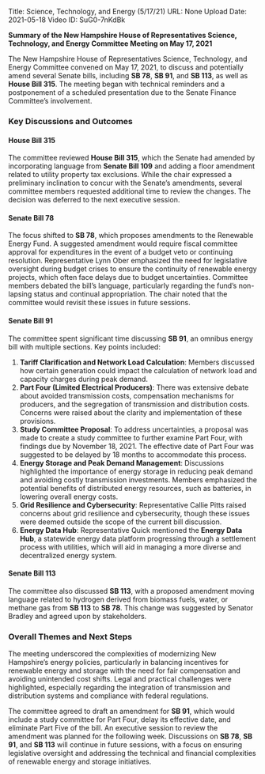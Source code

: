 Title: Science, Technology, and Energy (5/17/21)
URL: None
Upload Date: 2021-05-18
Video ID: SuG0-7nKdBk

**Summary of the New Hampshire House of Representatives Science, Technology, and Energy Committee Meeting on May 17, 2021**

The New Hampshire House of Representatives Science, Technology, and Energy Committee convened on May 17, 2021, to discuss and potentially amend several Senate bills, including **SB 78**, **SB 91**, and **SB 113**, as well as **House Bill 315**. The meeting began with technical reminders and a postponement of a scheduled presentation due to the Senate Finance Committee’s involvement.

### **Key Discussions and Outcomes**

#### **House Bill 315**
The committee reviewed **House Bill 315**, which the Senate had amended by incorporating language from **Senate Bill 109** and adding a floor amendment related to utility property tax exclusions. While the chair expressed a preliminary inclination to concur with the Senate’s amendments, several committee members requested additional time to review the changes. The decision was deferred to the next executive session.

#### **Senate Bill 78**
The focus shifted to **SB 78**, which proposes amendments to the Renewable Energy Fund. A suggested amendment would require fiscal committee approval for expenditures in the event of a budget veto or continuing resolution. Representative Lynn Ober emphasized the need for legislative oversight during budget crises to ensure the continuity of renewable energy projects, which often face delays due to budget uncertainties. Committee members debated the bill’s language, particularly regarding the fund’s non-lapsing status and continual appropriation. The chair noted that the committee would revisit these issues in future sessions.

#### **Senate Bill 91**
The committee spent significant time discussing **SB 91**, an omnibus energy bill with multiple sections. Key points included:
1. **Tariff Clarification and Network Load Calculation**: Members discussed how certain generation could impact the calculation of network load and capacity charges during peak demand.
2. **Part Four (Limited Electrical Producers)**: There was extensive debate about avoided transmission costs, compensation mechanisms for producers, and the segregation of transmission and distribution costs. Concerns were raised about the clarity and implementation of these provisions.
3. **Study Committee Proposal**: To address uncertainties, a proposal was made to create a study committee to further examine Part Four, with findings due by November 18, 2021. The effective date of Part Four was suggested to be delayed by 18 months to accommodate this process.
4. **Energy Storage and Peak Demand Management**: Discussions highlighted the importance of energy storage in reducing peak demand and avoiding costly transmission investments. Members emphasized the potential benefits of distributed energy resources, such as batteries, in lowering overall energy costs.
5. **Grid Resilience and Cybersecurity**: Representative Callie Pitts raised concerns about grid resilience and cybersecurity, though these issues were deemed outside the scope of the current bill discussion.
6. **Energy Data Hub**: Representative Quick mentioned the **Energy Data Hub**, a statewide energy data platform progressing through a settlement process with utilities, which will aid in managing a more diverse and decentralized energy system.

#### **Senate Bill 113**
The committee also discussed **SB 113**, with a proposed amendment moving language related to hydrogen derived from biomass fuels, water, or methane gas from **SB 113** to **SB 78**. This change was suggested by Senator Bradley and agreed upon by stakeholders.

### **Overall Themes and Next Steps**
The meeting underscored the complexities of modernizing New Hampshire’s energy policies, particularly in balancing incentives for renewable energy and storage with the need for fair compensation and avoiding unintended cost shifts. Legal and practical challenges were highlighted, especially regarding the integration of transmission and distribution systems and compliance with federal regulations.

The committee agreed to draft an amendment for **SB 91**, which would include a study committee for Part Four, delay its effective date, and eliminate Part Five of the bill. An executive session to review the amendment was planned for the following week. Discussions on **SB 78**, **SB 91**, and **SB 113** will continue in future sessions, with a focus on ensuring legislative oversight and addressing the technical and financial complexities of renewable energy and storage initiatives.